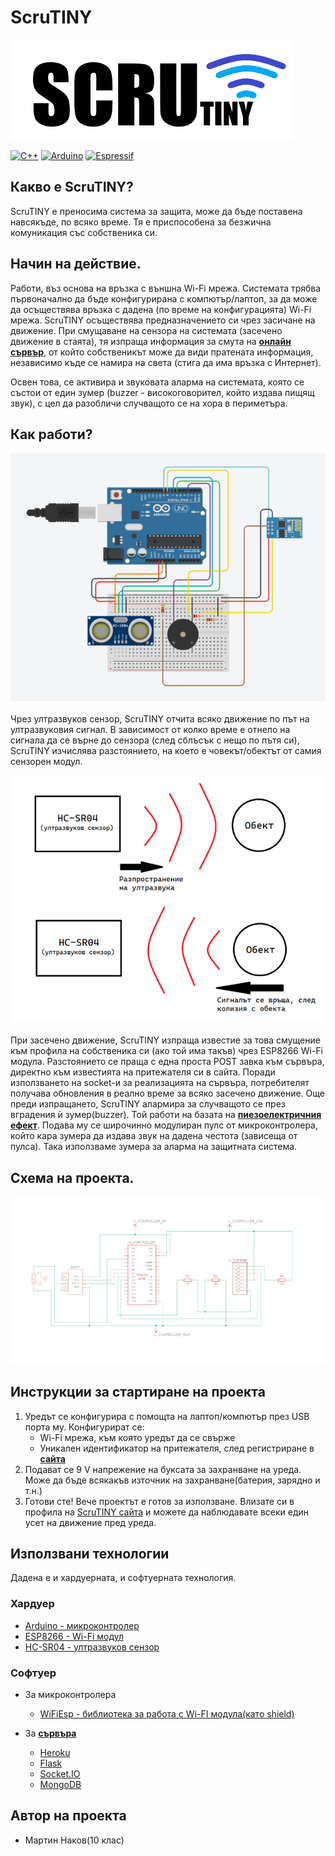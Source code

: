 # ScruTINY

![logo](https://github.com/generot/ScruTINY-online/blob/main/client/static/css/logo3.png?raw=true)

[![C++](https://img.shields.io/badge/c++-%2300599C.svg?style=for-the-badge&logo=c%2B%2B&logoColor=white)](http://cppreference.com/)
[![Arduino](https://img.shields.io/badge/Arduino-00979D?style=for-the-badge&logo=Arduino&logoColor=white)](https://www.arduino.cc/)
[![Espressif](https://img.shields.io/badge/espressif-E7352C?style=for-the-badge&logo=espressif&logoColor=white)](https://www.espressif.com/)

## Какво е ScruTINY?
ScruTINY е преносима система за защита, може да бъде поставена навсякъде, по всяко време. 
Тя е приспособена за безжична комуникация със собственика си.

## Начин на действие.
Работи, въз основа на връзка с външна Wi-Fi мрежа. Системата трябва първоначално да бъде
конфигурирана с компютър/лаптоп, за да може да осъществява връзка с дадена (по време на конфигурацията) 
Wi-Fi мрежа. ScruTINY осъществява предназначението си чрез засичане на движение. 
При смущаване на сензора на системата (засечено движение в стаята), тя изпраща информация за смута на 
[**онлайн сървър**](https://github.com/generot/ScruTINY-online), от който собственикът може да види пратената информация, независимо къде се намира на 
света (стига да има връзка с Интернет).

Освен това, се активира и звуковата аларма на системата, която се състои от един зумер 
(buzzer - високоговорител, който издава пищящ звук), с цел да разобличи 
случващото се на хора в периметъра.

## Как работи?
![logo](images/circuit_visual2.png)<br><br>
Чрез ултразвуков сензор, ScruTINY отчита всяко движение по път на ултразвуковия сигнал. В зависимост от колко време
е отнело на сигнала да се върне до сензора (след сблъсък с нещо по пътя си), ScruTINY изчислява разстоянието, на което
е човекът/обектът от самия сензорен модул.<br><br>
![logo](images/ultrasound2.png)<br><br>
При засечено движение, ScruTINY изпраща известие за това смущение към профила
на собственика си (ако той има такъв) чрез ESP8266 Wi-Fi модула. Разстоянието се праща с една проста POST завка към сървъра,
директно към известията на притежателя си в сайта. Поради използването на socket-и за реализацията на сървъра, потребителят
получава обновления в реално време за всяко засечено движение. Още преди изпращането, ScruTINY алармира за случващото се през
вградения ѝ зумер(buzzer). Той работи на базата на [**пиезоелектричния ефект**](https://en.wikipedia.org/wiki/Piezoelectricity). 
Подава му се широчинно модулиран пулс от микроконтролера, който кара зумера да издава звук на дадена честота (зависеща от пулса).
Така използваме зумера за аларма на защитната система.

## Схема на проекта.
![img](images/circuit_schematics.png)

## Инструкции за стартиране на проекта
1) Уредът се конфигурира с помощта на лаптоп/компютър през USB порта му. Конфигурират се:
    - Wi-Fi мрежа, към която уредът да се свърже
    - Уникален идентификатор на притежателя, след регистриране в [**сайта**](https://github.com/generot/ScruTINY-online)
2) Подават се 9 V напрежение на буксата за захранване на уреда. Може да бъде всякакъв източник на захранване(батерия, зарядно и т.н.)
3) Готови сте! Вече проектът е готов за използване. Влизате си в профила на [ScruTINY сайта](https://github.com/generot/ScruTINY-online)
и можете да наблюдавате всеки един усет на движение пред уреда.

## Използвани технологии
Дадена е и хардуерната, и софтуерната технология.

### Хардуер
- [Arduino - микроконтролер](https://www.arduino.cc/)
- [ESP8266 - Wi-Fi модул](https://erelement.com/wireless/wi-fi-esp8266)
- [HC-SR04 - ултразвуков сензор](https://www.sparkfun.com/products/15569)

### Софтуер
- За микроконтролера
    - [WiFiEsp - библиотека за работа с Wi-FI модула(като shield)](https://github.com/bportaluri/WiFiEsp)

- За [**сървъра**](https://github.com/generot/ScruTINY-online)
    - [Heroku](https://www.heroku.com/)
    - [Flask](https://flask.palletsprojects.com/en/2.1.x/)
    - [Socket.IO](https://socket.io/)
    - [MongoDB](https://www.mongodb.com/)

## Автор на проекта
- Мартин Наков(10 клас)
